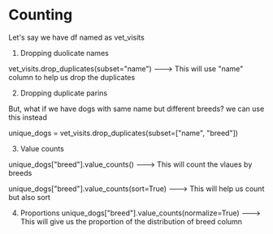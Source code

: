 # Counting

Let's say we have df named as vet_visits

1. Dropping duolicate names

vet_visits.drop_duplicates(subset="name")
---> This will use "name" column to help us drop the duplicates


2. Dropping duplicate parins

But, what if we have dogs with same name but different breeds?
we can use this instead

unique_dogs = vet_visits.drop_duplicates(subset=["name", "breed"])

3. Value counts

unique_dogs["breed"].value_counts()
---> This will count the vlaues by breeds

unique_dogs["breed"].value_counts(sort=True)
---> This will help us count but also sort

4. Proportions
unique_dogs["breed"].value_counts(normalize=True)
---> This will give us the proportion of the distribution of breed column

